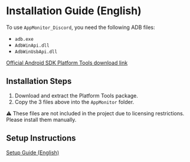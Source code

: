 # Installation Guide (English)

To use `AppMonitor_Discord`, you need the following ADB files:

- `adb.exe`
- `AdbWinApi.dll`
- `AdbWinUsbApi.dll`

[Official Android SDK Platform Tools download link](https://developer.android.com/studio/releases/platform-tools)

## Installation Steps
1. Download and extract the Platform Tools package.
2. Copy the 3 files above into the `AppMonitor` folder.

⚠️ These files are not included in the project due to licensing restrictions. Please install them manually.

## Setup Instructions
[Setup Guide (English)](setup_guide_en.md)